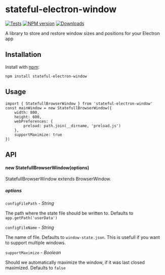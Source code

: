 # stateful-electron-window

[![Tests](https://github.com/xupea/stateful-electron-window/actions/workflows/tests.yml/badge.svg)](https://github.com/xupea/stateful-electron-window/actions/workflows/tests.yml)
[![NPM version](https://badge.fury.io/js/stateful-electron-window.svg)](https://badge.fury.io/js/stateful-electron-window)
[![Downloads](https://img.shields.io/npm/dw/stateful-electron-window)](https://img.shields.io/npm/dw/stateful-electron-window)

A library to store and restore window sizes and positions for your Electron app

## Installation

Install with [npm](https://npmjs.org/package/stateful-electron-window):

    npm install stateful-electron-window

## Usage

```
import { StatefullBrowserWindow } from 'stateful-electron-window'
const mainWindow = new StatefullBrowserWindow({
    width: 800,
    height: 600,
    webPreferences: {
        preload: path.join(__dirname, 'preload.js')
    },
    supportMaximize: true
})
```

## API

#### new StatefullBrowserWindow(options)

StatefullBrowserWindow extends BrowserWindow.

##### options

`configFilePath` - _String_

The path where the state file should be written to. Defaults to
`app.getPath('userData')`

`configFileName` - _String_

The name of file. Defaults to `window-state.json`. This is usefull if you want to support multiple windows.

`supportMaximize` - _Boolean_

Should we automatically maximize the window, if it was last closed
maximized. Defaults to `false`
